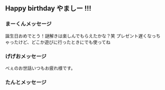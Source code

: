 ## Happy birthday やましー !!!

### まーくんメッセージ

誕生日おめでとう！謎解きは楽しんでもらえたかな？笑
プレゼント遅くなっちゃったけど、どこか遊びに行ったときにでも使ってね

### げげおメッセージ
べぇのお世話いつもお疲れ様です。

### たんとメッセージ

